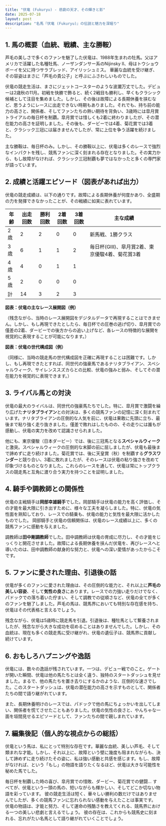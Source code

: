 ```yaml
---
title: "伏竜 (Fukuryu) - 悲劇の天才、その輝きと影"
date: 2025-07-18
layout: post
description: "名馬『伏竜 (Fukuryu)』の伝説と魅力を深堀り"
---
```


## 1. 馬の概要（血統、戦績、主な勝鞍）

芦毛の美しさで多くのファンを魅了した伏竜は、1988年生まれの牡馬。父はアメリカで活躍した名種牡馬、ノーザンダンサー系のNijinsky II、母はトウショウボーイを父に持つサラブレッド、アイリッシュミス。  華麗な血統を受け継ぎ、その容姿はまさに「芦毛の貴公子」と呼ぶにふさわしいものでした。

伏竜の競走生活は、まさにジェットコースターのような波瀾万丈でした。デビューは2歳秋の11月。初戦を快勝で飾ると、続く2戦目も勝利し、早くもクラシック候補として注目を集めました。しかし、その後は故障による長期休養を挟むなど、思うようにレースに出走できない時期もありました。それでも、持ち前の能力の高さと、関係者、そしてファンたちの熱い期待を背負い、3歳時には皐月賞トライアルの毎日杯を制覇。皐月賞では惜しくも2着に終わりましたが、その潜在能力の高さを証明しました。その後も、ダービーでは4着、菊花賞では3着と、クラシック三冠には届きませんでしたが、常に上位を争う活躍を続けました。

主な勝鞍は、毎日杯のみ。しかし、その勝鞍以上に、伏竜は多くのレースで強烈なインパクトを残し、競馬ファンに深く刻まれる存在となりました。その実力から、もし故障がなければ、クラシック三冠制覇も夢ではなかったと多くの専門家が語っています。


## 2. 成績と活躍エピソード（図表があれば出力）

伏竜の競走成績は、以下の通りです。故障による長期休養が何度かあり、全盛期の力を発揮できなかったことが、その戦績に如実に表れています。


| 年齢 | 出走回数 | 勝利回数 | 2着回数 | 3着回数 | 主な成績 |
|---|---|---|---|---|---|
| 2歳 | 2 | 2 | 0 | 0 | 新馬戦、1勝クラス |
| 3歳 | 6 | 1 | 1 | 2 | 毎日杯(GIII)、皐月賞2着、東京優駿4着、菊花賞3着 |
| 4歳 | 4 | 0 | 1 | 1 |  |
| 5歳 | 2 | 0 | 0 | 0 |  |
| 計 | 14 | 3 | 2 | 3 |  |


**図表：伏竜の主なレース展開図（例）**

（残念ながら、当時のレース展開図をデジタルデータで再現することはできません。しかし、もし再現できたとしたら、毎日杯での圧巻の逃げ切り、皐月賞での僅差の2着、ダービーでの後方からの追い上げなど、各レースの特徴的な展開を視覚的に表現することが可能になります。）


**図表：伏竜の世代構成図（例）**

（同様に、当時の競走馬の世代構成図を正確に再現することは困難です。しかし、もし再現できたとすれば、同世代の強豪馬であるナリタブライアン、スペシャルウィーク、サイレンススズカらとの比較、伏竜の強みと弱み、そしてその潜在能力を視覚的に表現できます。）


## 3. ライバル馬との対決

伏竜の最大のライバルは、同世代の強豪馬たちでした。特に、皐月賞で激闘を繰り広げた**ナリタブライアン**との対決は、多くの競馬ファンの記憶に深く刻まれています。ナリタブライアンの圧倒的な人気を前に、伏竜は果敢に先頭に立ち、最後まで粘り強く走り抜きました。僅差で敗れはしたものの、その走りには誰もが感動し、伏竜の実力を改めて認識させられました。

他にも、東京優駿（日本ダービー）では、後に三冠馬となる**スペシャルウィーク**と激突。スペシャルウィークの圧倒的な末脚の前に屈しましたが、伏竜も最後まで諦めずに走り続けました。菊花賞では、後に天皇賞（秋）を制覇する**グラスワンダー**と競り合い、3着に敗れましたが、そのレースは伏竜の粘り強さを改めて印象づけるものとなりました。これらのレースを通して、伏竜は常にトップクラスの競走馬と互角に渡り合う実力を持つことを証明しました。


## 4. 騎手や調教師との関係性

伏竜の主戦騎手は**岡部幸雄騎手**でした。岡部騎手は伏竜の能力を高く評価し、その才能を最大限に引き出すために、様々な工夫を凝らしました。特に、伏竜の気性面を熟知しており、レースでの騎乗も、伏竜の能力と気性を最大限に活かしたものでした。  岡部騎手と伏竜の信頼関係は、伏竜のレース成績以上に、多くの競馬ファンに感動を与えました。

調教師は**田中剛調教師**でした。田中調教師は伏竜の育成に尽力し、その才能をじっくりと開花させました。故障による長期休養を挟んだ伏竜を、再びレースへと導いたのは、田中調教師の献身的な努力と、伏竜への深い愛情があったからこそです。


## 5. ファンに愛された理由、引退後の話

伏竜が多くのファンに愛された理由は、その圧倒的な能力と、それ以上に**芦毛の美しい容姿**、そして**気性の良さ**にあります。レースでの力強い走りだけでなく、パドックでの落ち着いた佇まい、そして調教での従順さなど、伏竜の全てが多くのファンを魅了しました。芦毛の馬は、競馬界においても特別な存在感を持ち、伏竜はその代表格と言えるでしょう。

残念ながら、伏竜は5歳時に競走馬を引退。引退後は、種牡馬として繋養されましたが、残念ながら大きな成功を収めることはありませんでした。しかし、その血統は、現在も多くの競走馬に受け継がれ、伏竜の遺伝子は、競馬界に貢献し続けています。


## 6. おもしろハプニングや逸話

伏竜には、数々の逸話が残されています。一つは、デビュー戦でのこと。ゲートが開いた瞬間、伏竜は他の馬たちとは全く違う、独特のスタートダッシュを見せました。まるで、他の馬たちを置き去りにするかのような、圧倒的な速さでした。このスタートダッシュは、伏竜の潜在能力の高さを示すものとして、関係者たちの間で語り継がれています。

また、長期休養明けのレースでは、パドックで他の馬にちょっかいを出してしまい、関係者を慌てさせたこともありました。伏竜の気性の良さと、やんちゃな一面を垣間見せるエピソードとして、ファンたちの間で親しまれています。


## 7. 編集後記（個人的な視点からの総括）

伏竜という馬は、私にとって特別な存在です。華麗な血統、美しい芦毛、そして類まれな才能。しかし、それ以上に、故障という壁に幾度も阻まれながらも、決して諦めずに走り続けたその姿に、私は強い感動と共感を感じます。もし、故障がなければ、という「もし」の物語を語りたくなるほど、伏竜は大きな可能性を秘めた馬でした。

毎日杯を制覇した時の喜び、皐月賞での惜敗、ダービー、菊花賞での健闘…  すべてが、伏竜という一頭の馬の、短いながらも輝かしい、そしてどこか切ない物語を彩っています。  彼の競走生活は短く、華々しい勝利の数だけではありませんでしたが、多くの競馬ファンに忘れられない感動を与えたことは事実です。  伏竜の物語は、才能と努力、そして運命の残酷さを教えてくれる、競馬界における一つの美しい悲劇と言えるでしょう。  彼の存在は、これからも競馬史に刻まれる、忘れがたい名馬として語り継がれていくことでしょう。
